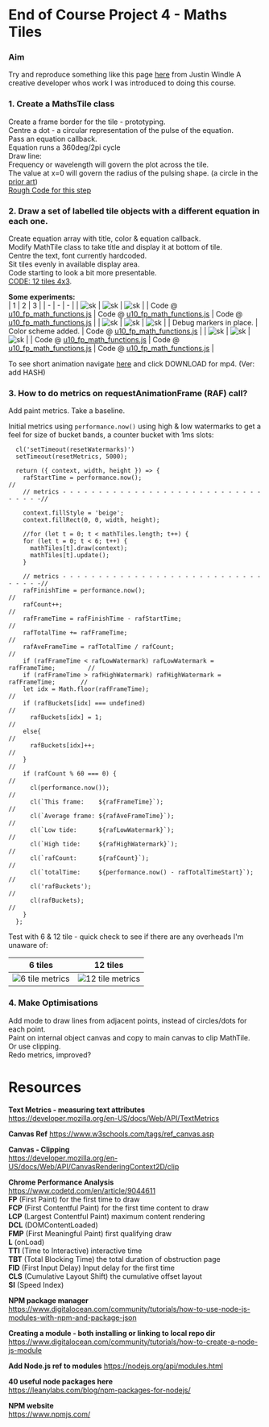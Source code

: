 # End of Course Project 4 - Maths Tiles
### Aim
Try and reproduce something like this page [here](https://soulwire.co.uk/math-for-motion/) from Justin Windle
A creative developer whos work I was introduced to doing this course.
  
### 1. Create a MathsTile class  
Create a frame border for the tile - prototyping.  
Centre a dot - a circular representation of the pulse of the equation.  
Pass an equation callback.  
Equation runs a 360deg/2pi cycle  
Draw line:  
Frequency or wavelength will govern the plot across the tile.  
The value at x=0 will govern the radius of the pulsing shape. (a circle in the [prior art](https://soulwire.co.uk/math-for-motion/))  
[Rough Code for this step](https://github.com/UnacceptableBehaviour/js_canvas/tree/fef9827a151e83704a811ba1b6f1ff0f74a4b191)
  
### 2. Draw a set of labelled tile objects with a different equation in each one.  
Create equation array with title, color & equation callback.  
Modify MathTile class to take title and display it at bottom of tile.  
Centre the text, font currently hardcoded.  
Sit tiles evenly in available display area.  
Code starting to look a bit more presentable.  
[CODE: 12 tiles 4x3](https://github.com/UnacceptableBehaviour/js_canvas/blob/f061f6283458a79b2545d58a226f466026898292/test_pages/u10_fp_math_functions/u10_fp_math_functions.js).  
  
**Some experiments:**  
| 1 | 2 | 3 | 
| - | - | - | 
| ![sk](https://github.com/UnacceptableBehaviour/js_canvas/blob/master/test_pages/u10_fp_math_functions/images/2022.03.30-19.03.52.png) | ![sk](https://github.com/UnacceptableBehaviour/js_canvas/blob/master/test_pages/u10_fp_math_functions/images/2022.03.30-19.57.16.png) | ![sk](https://github.com/UnacceptableBehaviour/js_canvas/blob/master/test_pages/u10_fp_math_functions/images/2022.03.30-20.47.30.png) |
| Code @ [u10_fp_math_functions.js](https://github.com/UnacceptableBehaviour/js_canvas/blob/e41fa1e19bd49fd3987455c2eb2f8b58df2f3d30/test_pages/u10_fp_math_functions/u10_fp_math_functions.js) | Code @ [u10_fp_math_functions.js](https://github.com/UnacceptableBehaviour/js_canvas/tree/fef9827a151e83704a811ba1b6f1ff0f74a4b191) | Code @ [u10_fp_math_functions.js](https://github.com/UnacceptableBehaviour/js_canvas/tree/fef9827a151e83704a811ba1b6f1ff0f74a4b191) |
| ![sk](https://github.com/UnacceptableBehaviour/js_canvas/blob/master/test_pages/u10_fp_math_functions/images/2022.03.31-14.37.35.png) | ![sk](https://github.com/UnacceptableBehaviour/js_canvas/blob/master/test_pages/u10_fp_math_functions/images/2022.03.31-14.41.13.png) | ![sk](https://github.com/UnacceptableBehaviour/js_canvas/blob/master/test_pages/u10_fp_math_functions/images/2022.03.31-14.51.30.png) |
| Debug markers in place. | Color scheme added. | Code @ [u10_fp_math_functions.js](https://github.com/UnacceptableBehaviour/js_canvas/blob/f061f6283458a79b2545d58a226f466026898292/test_pages/u10_fp_math_functions/u10_fp_math_functions.js) |
| ![sk]() | ![sk]() | ![sk]() |
| Code @ [u10_fp_math_functions.js]() | Code @ [u10_fp_math_functions.js]() | Code @ [u10_fp_math_functions.js]() |
  
To see short animation navigate [here]() and click DOWNLOAD for mp4. (Ver: add HASH)
  
### 3. How to do metrics on requestAnimationFrame (RAF) call?
Add paint metrics. Take a baseline.  
  
Initial metrics using ```performance.now()``` using high & low watermarks to get a feel for size of bucket bands,
a counter bucket with 1ms slots:
```
  cl('setTimeout(resetWatermarks)')
  setTimeout(resetMetrics, 5000);
  
  return ({ context, width, height }) => {
    rafStartTime = performance.now();                                           //
    // metrics - - - - - - - - - - - - - - - - - - - - - - - - - - - - - - - - -//
    
    context.fillStyle = 'beige';
    context.fillRect(0, 0, width, height);
    
    //for (let t = 0; t < mathTiles.length; t++) {
    for (let t = 0; t < 6; t++) {
      mathTiles[t].draw(context);
      mathTiles[t].update();
    }
  
    // metrics - - - - - - - - - - - - - - - - - - - - - - - - - - - - - - - - -//
    rafFinishTime = performance.now();                                          //
    rafCount++;                                                                 //
    rafFrameTime = rafFinishTime - rafStartTime;                                //
    rafTotalTime += rafFrameTime;                                               //
    rafAveFrameTime = rafTotalTime / rafCount;                                  //
    if (rafFrameTime < rafLowWatermark) rafLowWatermark = rafFrameTime;         //
    if (rafFrameTime > rafHighWatermark) rafHighWatermark = rafFrameTime;       //
    let idx = Math.floor(rafFrameTime);                                         //
    if (rafBuckets[idx] === undefined)                                          //
      rafBuckets[idx] = 1;                                                      //
    else{                                                                       //
      rafBuckets[idx]++;                                                        //
    }                                                                           //
    if (rafCount % 60 === 0) {                                                  //
      cl(performance.now());                                                    //
      cl(`This frame:    ${rafFrameTime}`);                                     //
      cl(`Average frame: ${rafAveFrameTime}`);                                  //
      cl(`Low tide:      ${rafLowWatermark}`);                                  //
      cl(`High tide:     ${rafHighWatermark}`);                                 //
      cl(`rafCount:      ${rafCount}`);                                         //
      cl(`totalTime:     ${performance.now() - rafTotalTimeStart}`);            //
      cl('rafBuckets');                                                         //
      cl(rafBuckets);                                                           //
    }
  };
```
Test with 6 & 12 tile - quick check to see if there are any overheads I'm unaware of:
  
| 6 tiles | 12 tiles |
| - | - |
| ![6 tile metrics](https://github.com/UnacceptableBehaviour/js_canvas/blob/master/test_pages/u10_fp_math_functions/images/metrics_6_tiles.png) | ![12 tile metrics](https://github.com/UnacceptableBehaviour/js_canvas/blob/master/test_pages/u10_fp_math_functions/images/metrics_12_tiles.png) |
  
### 4. Make Optimisations
Add mode to draw lines from adjacent points, instead of circles/dots for each point.  
Paint on internal object canvas and copy to main canvas to clip MathTile.  
Or use clipping.  
Redo metrics, improved?  

# Resources
**Text Metrics - measuring text attributes**  
https://developer.mozilla.org/en-US/docs/Web/API/TextMetrics
  
**Canvas Ref**
https://www.w3schools.com/tags/ref_canvas.asp
  
**Canvas - Clipping**  
https://developer.mozilla.org/en-US/docs/Web/API/CanvasRenderingContext2D/clip

**Chrome Performance Analysis**  
https://www.codetd.com/en/article/9044611  
**FP**  (First Paint) for the first time to draw  
**FCP** (First Contentful Paint) for the first time content to draw  
**LCP** (Largest Contentful Paint) maximum content rendering  
**DCL** (DOMContentLoaded)  
**FMP** (First Meaningful Paint) first qualifying draw  
**L**   (onLoad)  
**TTI** (Time to Interactive) interactive time  
**TBT** (Total Blocking Time) the total duration of obstruction page  
**FID** (First Input Delay) Input delay for the first time  
**CLS** (Cumulative Layout Shift) the cumulative offset layout  
**SI**  (Speed Index)  
  
**NPM package manager**  
https://www.digitalocean.com/community/tutorials/how-to-use-node-js-modules-with-npm-and-package-json
  
**Creating a module - both installing or linking to local repo dir**  
https://www.digitalocean.com/community/tutorials/how-to-create-a-node-js-module  
  
**Add Node.js ref to modules**
https://nodejs.org/api/modules.html  
  
**40 useful node packages here**  
https://leanylabs.com/blog/npm-packages-for-nodejs/
  
**NPM website**  
https://www.npmjs.com/  
